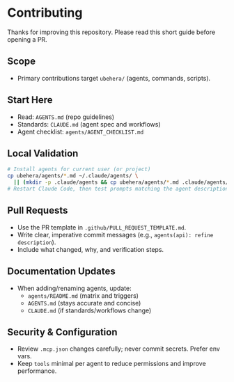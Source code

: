 # Contributing

Thanks for improving this repository. Please read this short guide before opening a PR.

## Scope
- Primary contributions target `ubehera/` (agents, commands, scripts).

## Start Here
- Read: `AGENTS.md` (repo guidelines)
- Standards: `CLAUDE.md` (agent spec and workflows)
- Agent checklist: `agents/AGENT_CHECKLIST.md`

## Local Validation
```bash
# Install agents for current user (or project)
cp ubehera/agents/*.md ~/.claude/agents/ \
  || (mkdir -p .claude/agents && cp ubehera/agents/*.md .claude/agents/)
# Restart Claude Code, then test prompts matching the agent description
```

## Pull Requests
- Use the PR template in `.github/PULL_REQUEST_TEMPLATE.md`.
- Write clear, imperative commit messages (e.g., `agents(api): refine description`).
- Include what changed, why, and verification steps.

## Documentation Updates
- When adding/renaming agents, update:
  - `agents/README.md` (matrix and triggers)
  - `AGENTS.md` (stays accurate and concise)
  - `CLAUDE.md` (if standards/workflows change)

## Security & Configuration
- Review `.mcp.json` changes carefully; never commit secrets. Prefer env vars.
- Keep `tools` minimal per agent to reduce permissions and improve performance.

